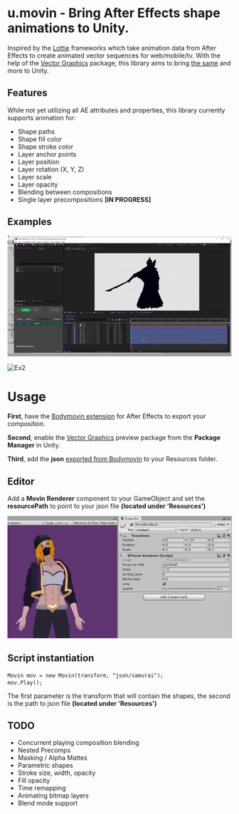 # u.movin - Bring After Effects shape animations to Unity.

Inspired by the [Lottie](https://github.com/airbnb/lottie-web) frameworks which take animation data from After Effects to create animated vector sequences for web/mobile/tv. With the help of the [Vector Graphics](https://docs.unity3d.com/Packages/com.unity.vectorgraphics@1.0/manual/index.html) package, this library aims to bring [the same](https://www.lottiefiles.com/) and more to Unity.

## Features

While not yet utilizing all AE attributes and properties, this library currently supports animation for: 

- Shape paths
- Shape fill color
- Shape stroke color
- Layer anchor points
- Layer position
- Layer rotation (X, Y, Z)
- Layer scale
- Layer opacity 
- Blending between compositions
- Single layer precompositions **[IN PROGRESS]**



## Examples

![Ex1](gifs/samurai.gif)

![Ex2](gifs/game.gif)



# Usage

**First**, have the [Bodymovin extension](https://creative.adobe.com/addons/products/12557) for After Effects to export your composition.

**Second**, enable the [Vector Graphics](https://docs.unity3d.com/Packages/com.unity.vectorgraphics@1.0/manual/index.html) preview package from the **Package Manager** in Unity.

**Third**, add the **json** [exported from Bodymovin](https://www.youtube.com/watch?v=5XMUJdjI0L8) to your Resources folder. 


## Editor

Add a **Movin Renderer** component to your GameObject and set the **resourcePath** to point to your json file **(located under 'Resources')**

![Ex](gifs/renderer.png)


## Script instantiation

```
Movin mov = new Movin(transform, "json/samurai");
mov.Play();
```

The first parameter is the transform that will contain the shapes, the second is the path to json file **(located under 'Resources')**

## TODO

- Concurrent playing composition blending
- Nested Precomps
- Masking / Alpha Mattes
- Parametric shapes
- Stroke size, width, opacity
- Fill opacity
- Time remapping
- Animating bitmap layers
- Blend mode support